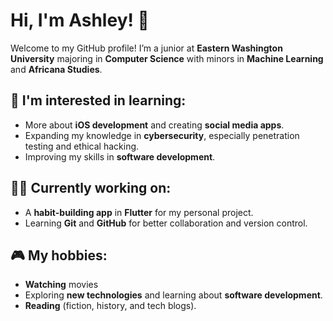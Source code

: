 # Hi, I'm Ashley! 👋

Welcome to my GitHub profile! I’m a junior at **Eastern Washington University** majoring in **Computer Science** with minors in **Machine Learning** and **Africana Studies**. 

## 🌱 I'm interested in learning:
- More about **iOS development** and creating **social media apps**.
- Expanding my knowledge in **cybersecurity**, especially penetration testing and ethical hacking.
- Improving my skills in **software development**.

## 🧑‍💻 Currently working on:
- A **habit-building app** in **Flutter** for my personal project.
- Learning **Git** and **GitHub** for better collaboration and version control.

## 🎮 My hobbies:
- **Watching** movies 
- Exploring **new technologies** and learning about **software development**.
- **Reading** (fiction, history, and tech blogs).

